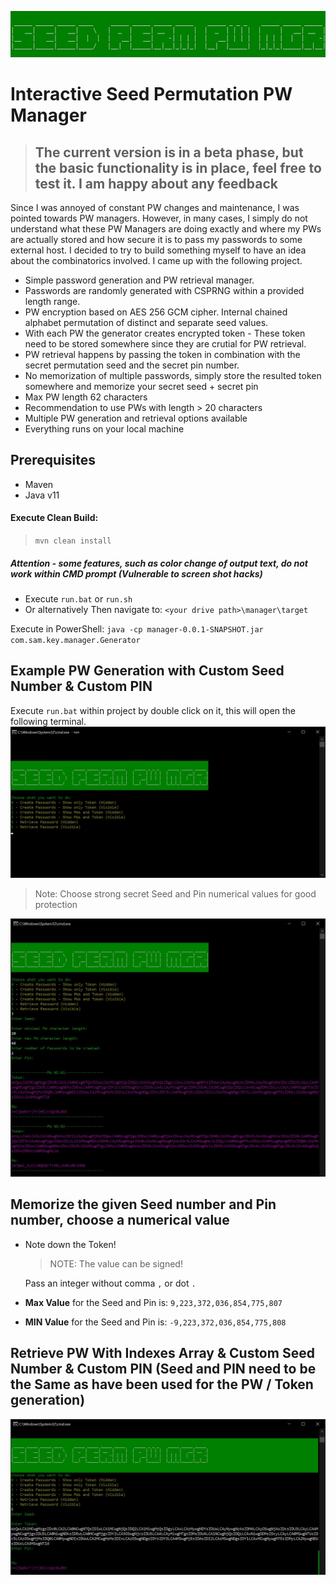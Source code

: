 ![Index Generation](/misc/logo.jpg "Masked PW and Index Generation")

# Interactive Seed Permutation PW Manager

> ## The current version is in a beta phase, but the basic functionality is in place, feel free to test it. I am happy about any feedback

Since I was annoyed of constant PW changes and maintenance, I was pointed towards PW managers. However, in many cases, I simply do not understand what these PW Managers are doing exactly and where my PWs are actually stored and how secure it is to pass my passwords to some external host. I decided to try to build something myself to have an idea about the combinatorics involved. I came up with the following project.

- Simple password generation and PW retrieval manager.
- Passwords are randomly generated with CSPRNG within a provided length range.
- PW encryption based on AES 256 GCM cipher. Internal chained alphabet permutation of distinct and separate seed values.
- With each PW the generator creates encrypted token - These token need to be stored somewhere since they are crutial for PW retrieval.
- PW retrieval happens by passing the token in combination with the secret permutation seed and the secret pin number.
- No memorization of multiple passwords, simply store the resulted token somewhere and memorize your secret seed + secret pin
- Max PW length 62 characters
- Recommendation to use PWs with length > 20 characters
- Multiple PW generation and retrieval options available
- Everything runs on your local machine

## Prerequisites

- Maven
- Java v11

#### Execute Clean Build:

> `mvn clean install`

##### Attention - some features, such as color change of output text, do not work within CMD prompt (Vulnerable to screen shot hacks)

- Execute `run.bat` or `run.sh`
- Or alternatively
  Then navigate to:
  `<your drive path>\manager\target`

Execute in PowerShell:
`java -cp manager-0.0.1-SNAPSHOT.jar com.sam.key.manager.Generator`

## Example PW Generation with Custom Seed Number & Custom PIN

Execute `run.bat` within project by double click on it, this will open the following terminal.
![Menu](/misc/01_pw_generation_token_menu.jpg "Menu")

> Note: Choose strong secret Seed and Pin numerical values for good protection

![Menu](/misc/02_pw_generation_token.jpg "Menu")

## Memorize the given Seed number and Pin number, choose a numerical value

- Note down the Token!

  > NOTE: The value can be signed!

  Pass an integer without comma `,` or dot `.`

- **Max Value** for the Seed and Pin is: `9,223,372,036,854,775,807`

- **MIN Value** for the Seed and Pin is: `-9,223,372,036,854,775,808`

## Retrieve PW With Indexes Array & Custom Seed Number & Custom PIN (Seed and PIN need to be the Same as have been used for the PW / Token generation)

![Index Generation](/misc/03_pw_retrieve_token.jpg "Copy and Paste Content into Text Editor")
